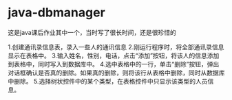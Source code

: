 # java-dbmanager

这是java课后作业其中一个，当时写了很长时间，还是很珍惜的

1.创建通讯录信息表，录入一些人的通讯信息
2.刚运行程序时，将全部通讯录信息显示在表格中。
3.输入姓名，性别，电话，点击“添加”按钮，将该人的信息添加到表格中，同时写入到数据库中。 
4.选中表格中的一行，单击“删除”按钮，弹出对话框确认是否真的删除。如果真的删除，则将该行从表格中删除，同时从数据库中删除。 
5.选择树状控件中的某个类型，在表格控件中只显示该类型的人员信息。
